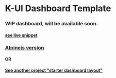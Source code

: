 # K-UI Dashboard Template

### WIP dashboard, will be available soon.

#### [see live snippet](https://kamona-wd.github.io/k-ui-dashboard-vue/)

### [Alpinejs version](https://github.com/kamona-wd/k-ui-dashboard-alpine/)

#### OR

#### [See another project "starter dashboard layout"](https://kamona-wd.github.io/starter-dashboard-layout-vue)
